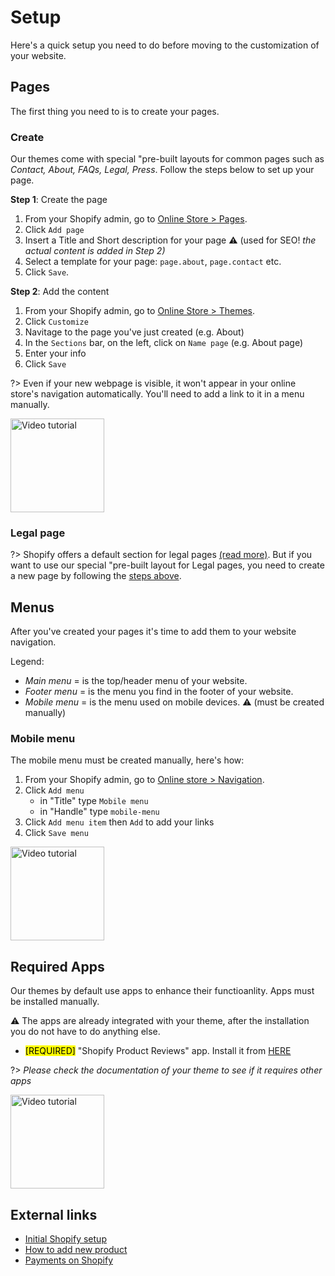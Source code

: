 # Setup
Here's a quick setup you need to do before moving to the customization of your website.

## Pages
The first thing you need to is to create your pages.

### Create
Our themes come with special "pre-built layouts for common pages such as _Contact, About, FAQs, Legal, Press_. Follow the steps below to set up your page.

__Step 1__: Create the page
  1. From your Shopify admin, go to [Online Store > Pages](https://www.shopify.com/admin/pages?ref=OpenThinking).
  2. Click `Add page`
  3. Insert a Title and Short description for your page ⚠️ (used for SEO! _the actual content is added in Step 2)_
  5. Select a template for your page: `page.about`, `page.contact` etc.
  6. Click `Save`.

__Step 2__: Add the content
  1. From your Shopify admin, go to [Online Store > Themes](https://www.shopify.com/admin/themes?ref=OpenThinking).
  2. Click `Customize`
  3. Navitage to the page you've just created (e.g. About)
  4. In the `Sections` bar, on the left, click on `Name page` (e.g. About page)
  5. Enter your info
  6. Click `Save`

?> Even if your new webpage is visible, it won't appear in your online store's navigation automatically. You'll need to add a link to it in a menu manually.

[<img src="https://raw.githubusercontent.com/openxthinking/master-docs/master/docs/_media/vta.svg" alt="Video tutorial" loading=lazy width=150>](video#pages)

### Legal page
?> Shopify offers a default section for legal pages [(read more)](https://help.shopify.com/en/manual/intro-to-shopify/initial-setup/sell-in-japan/japan-legal-policies). But if you want to use our special "pre-built layout for Legal pages, you need to create a new page by following the [steps above](#create).


## Menus
After you've created your pages it's time to add them to your website navigation.

Legend:

  - _Main menu_ = is the top/header menu of your website.
  - _Footer menu_ = is the menu you find in the footer of your website.
  - _Mobile menu_ = is the menu used on mobile devices. ⚠️ (must be created manually)

### Mobile menu
The mobile menu must be created manually, here's how:

1. From your Shopify admin, go to [Online store > Navigation](https://www.shopify.com/admin/menus?ref=OpenThinking).
2. Click `Add menu`
    - in "Title" type `Mobile menu`
    - in "Handle" type `mobile-menu`
3. Click `Add menu item` then `Add` to add your links
4. Click `Save menu`

[<img src="https://raw.githubusercontent.com/openxthinking/master-docs/master/docs/_media/vta.svg" alt="Video tutorial" loading=lazy width=150>](video#menu)


## Required Apps
Our themes by default use apps to enhance their functioanlity. Apps must be installed manually.

⚠️ The apps are already integrated with your theme, after the installation you do not have to do anything else.
 
- <mark>[REQUIRED]</mark> "Shopify Product Reviews" app. Install it from [HERE](https://apps.shopify.com/product-reviews)

?> _Please check the documentation of your theme to see if it requires other apps_

[<img src="https://raw.githubusercontent.com/openxthinking/master-docs/master/docs/_media/vta.svg" alt="Video tutorial" loading=lazy width=150>](video#app-installation)


## External links

- [Initial Shopify setup](https://help.shopify.com/en/manual/intro-to-shopify/initial-setup)
- [How to add new product](https://help.shopify.com/en/manual/products/add-update-products#add-a-new-product)
- [Payments on Shopify](https://help.shopify.com/en/manual/payments)
